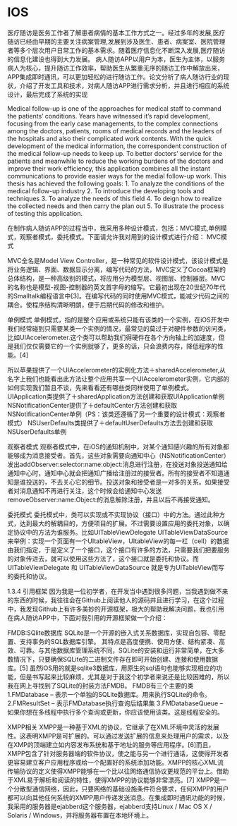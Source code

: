# IOS
医疗随访是医务工作者了解患者病情的基本工作方式之一。经过多年的发展,医疗随访已经由早期的主要关注病案管理,发展到涉及医生、患者、病案室、医院管理者等多个层次用户日常工作的基本需求。随着医疗信息化不断深入发展,医疗随访的信息化建设也得到大力发展。
病人随访APP以用户为本，医生为主体，以服务病人为核心，提升随访工作效率，帮助医生从繁重无序的随访工作中解放出来， APP集成即时通讯，可以更加轻松的进行随访工作。论文分析了病人随访行业的现状，介绍了开发工具和技术，对病人随访APP进行需求分析，并且进行相应的系统设计，最后完成了系统的实现


Medical follow-up is one of the approaches for medical staff to command the patients’ conditions. Years have witnessed it’s rapid development, focusing from the early case managements, to the complex connections among the doctors, patients, rooms of medical records and the leaders of the hospitals and also their complicated work contents. With the quick development of the medical information, the correspondent construction of the medical follow-up needs to keep up.
To better doctors’ service for the patients and meanwhile to reduce the working burdens of the doctors and improve their work efficiency, this application combines all the instant communications to provide easier ways for the medial follow-up work. This thesis has achieved the following goals: 1. To analyze the conditions of the medical follow-up industry 2. To introduce the developing tools and techniques  3. To analyze the needs of this field  4. To deign how to realize the collected needs and then carry the plan out  5. To illustrate the process of testing this application.

在制作病人随访APP的过程当中，我采用多种设计模式，包括：MVC模式,单例模式，观察者模式，委托模式。下面请允许我对用到的设计模式进行介绍：
	MVC模式

MVC全名是Model View Controller，是一种常见的软件设计模式，该设计模式是将业务逻辑、界面、数据显示分离，编写代码的方法，MVC定义了Cocoa框架的总体结构，是一种高级别的模式，将应用分为模型层、视图层、控制器层。MVC的名称也是模型-视图-控制器的英文首字母的缩写。它最初出现在20世纪70年代的Smalltalk编程语言中[3]。在编写代码的同时使用MVC模式，能减少代码之间的耦合。使程序结构清晰明朗，便于后期代码的修改和维护。

单例模式
单例模式，指的是整个应用或系统只能有该类的一个实例，在iOS开发中我们经常碰到只需要某类一个实例的情况，最常见的莫过于对硬件参数的访问类，比如UIAccelerometer.这个类可以帮助我们得硬件在各个方向轴上的加速度，但是我们仅仅需要它的一个实例就够了，更多的话，只会浪费内存，降低程序的性能。[4]

所以苹果提供了一个UIAccelerometer的实例化方法＋sharedAccelerometer,从名字上我们也能看出此方法让整个应用共享一个UIAccelerometer实例，它内部的如何实现我们暂且不谈，先来看看还有哪些类同样使用了单例模式。
UIApplication类提供了＋sharedApplication方法创建和获取UIApplication单例
NSNotificationCenter提供了＋defaultCenter方法创建和获取NSNotificationCenter单例（PS：该类还遵循了另一个重要的设计模式：观察者模式）
NSUserDefaults类提供了＋defaultUserDefaults方法去创建和获取NSUserDefaults单例

观察者模式
观察者模式中，在iOS的通知机制中，对某个通知感兴趣的所有对象都能够成为消息接受者。首先，这些对象需要向通知中心（NSNotificationCenter）发出addObserver:selector:name:object:消息进行注册，在投送对象投送通知给通知中心时，通知中心就会把通知广播给注册过的接受者。所有的接受者不知道通知是谁投送的，不去关心它的细节。投送对象和接受者是一对多的关系。如果接受者对消息通知不再进行关注，这个时候会给通知中心发送removeObserver:name:Object:的消息解除注册，并且以后不再接受通知。

委托模式
委托模式中，类可以实现或不实现协议（接口）中的方法。通过此种方式，达到最大的解耦目的，方便项目的扩展。不过需要设置应用的委托对象，以确定协议中的方法为谁服务。比如UITableViewDelegate UITableViewDataSource来举例：实现一个页面有一个UItableView，UItableView的每一栏（cell）的数据由我们指定，于是定义了一个接口，这个接口有许多的方法，只需要我们把要服务的对象传进去，就可以使用这些方法了，这个接口就是委托和协议。而UITableViewDelegate 和 UITableViewDataSource 就是专为UITableView而写的委托和协议。
 
 1.3.4 引用框架
因为我是一位初学者，在开发当中遇到很多问题，当我遇到做不来的东西的时候，我往往会在Github上阅读他人的源码并且进行学习，在这个过程中，我发现Github上有许多美妙的开源框架，极大的帮助我解决问题，我也引用在病人随访APP中，下面对我引用的开源框架做一个介绍：

FMDB:SQlite数据库
SQLite是一个开源的嵌入式关系数据库，实现自包容、零配置、支持事务的SQL数据库引擎。 其特点是高度便携、使用方便、结构紧凑、高效、可靠。与其他数据库管理系统不同，SQLite的安装和运行非常简单，在大多数情况下，只要确保SQLite的二进制文件存在即可开始创建、连接和使用数据库。[5]
虽然iOS用的就是sqlite3数据库，用原生的sql语句也能够实现相应的功能，但是书写起来比较麻烦，尤其是对于我这个初学者来说还是比较困难的，所以我在网上寻找到了SQLite的封装方法FMDB。
FMDB有三个主要的类
1.FMDatabase – 表示一个单独的SQLite数据库。用来执行SQLite的命令。
2.FMResultSet – 表示FMDatabase执行查询后结果集
3.FMDatabaseQueue – 如果你想在多线程中执行多个查询或更新，你应该使用该类。这是线程安全的。

XMPP相关
XMPP是一种基于XML的协议，它继承了在XML环境中灵活的发展性。这表明XMPP是可扩展的。可以通过发送扩展的信息来处理用户的需求，以及在XMP的顶端建立如内容发布系统和基于地址的服务等应用程序。[6]而且，XMPP包含了针对服务器端的软件协议，使之能与另一个进行通话，这使得开发者更容易建立客户应用程序或给一个配置好的系统添加功能。XMPP的核心XML流传输协议的定义使得XMPP能够在一个比以往网络通信协议更规范的平台上。借助于XML易于解析和阅读的特性，使得XMPP的协议能够非常漂亮。[7]
XMPP是一个分散型通信网络，因此，只要网络的基础设施条件符合要求，任何XMPP的用户都可以向其他任何系统的XMPP用户传递发送消息。在集成即时通讯功能的时候，我采用的服务器是ejabberd这个服务器，ejabberd支持Linux / Mac OS X / Solaris / Windows，并将服务器布置在本地环境上。

